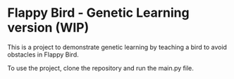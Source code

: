 # Flappy Bird - Genetic Learning version (WIP) 

This is a project to demonstrate genetic learning by teaching a bird to avoid obstacles in Flappy Bird.

To use the project, clone the repository and run the main.py file.
